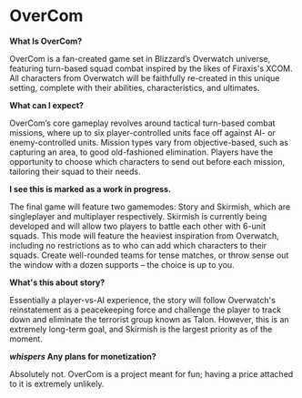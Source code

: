 # OverCom

<b>What Is OverCom?</b>

OverCom is a fan-created game set in Blizzard’s Overwatch universe, featuring turn-based squad combat inspired by the likes of Firaxis's XCOM. All characters from Overwatch will be faithfully re-created in this unique setting, complete with their abilities, characteristics, and ultimates. 

<b>What can I expect?</b>

OverCom’s core gameplay revolves around tactical turn-based combat missions, where up to six player-controlled units face off against AI- or enemy-controlled units. Mission types vary from objective-based, such as capturing an area, to good old-fashioned elimination. Players have the opportunity to choose which characters to send out before each mission, tailoring their squad to their needs.

<b>I see this is marked as a work in progress.</b>

The final game will feature two gamemodes: Story and Skirmish, which are singleplayer and multiplayer respectively. Skirmish is currently being developed and will allow two players to battle each other with 6-unit squads. This mode will feature the heaviest inspiration from Overwatch, including no restrictions as to who can add which characters to their squads. Create well-rounded teams for tense matches, or throw sense out the window with a dozen supports – the choice is up to you.

<b>What's this about story?</b>

Essentially a player-vs-AI experience, the story will follow Overwatch's reinstatement as a peacekeeping force and challenge the player to track down and eliminate the terrorist group known as Talon. However, this is an extremely long-term goal, and Skirmish is the largest priority as of the moment.

<b>*whispers* Any plans for monetization?</b>

Absolutely not. OverCom is a project meant for fun; having a price attached to it is extremely unlikely.
